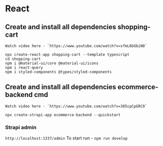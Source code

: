 # React

## Create and install all dependencies shopping-cart
```
Watch video here - `https://www.youtube.com/watch?v=sfmL6bGbiN8`

npx create-react-app shopping-cart --template typescript
cd shopping-cart
npm i @material-ui/core @material-ui/icons
npm i react-query
npm i styled-components @types/styled-components
```

## Create and install all dependencies ecommerce-backend cmd
```
Watch video here - `https://www.youtube.com/watch?v=385cpCpGRC0`

npx create-strapi-app ecommerce-backend --quickstart
```
### Strapi admin
`http://localhost:1337/admin`
To start run - `npm run develop`
